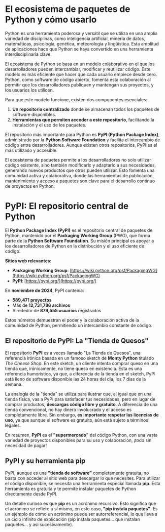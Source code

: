# El ecosistema de paquetes de Python y cómo usarlo

Python es una herramienta poderosa y versátil que se utiliza en una amplia variedad de disciplinas, como inteligencia artificial, minería de datos, matemáticas, psicología, genética, meteorología y lingüística. Esta amplitud de aplicaciones hace que Python se haya convertido en una herramienta interdisciplinaria clave.

El ecosistema de Python se basa en un modelo colaborativo en el que los desarrolladores pueden intercambiar, modificar y reutilizar código. Este modelo es más eficiente que hacer que cada usuario empiece desde cero. Python, como software de código abierto, fomenta esta colaboración al permitir que los desarrolladores publiquen y mantengan sus proyectos, y los usuarios los utilicen. 

Para que este modelo funcione, existen dos componentes esenciales:
1. **Un repositorio centralizado** donde se almacenan todos los paquetes de software disponibles.
2. **Herramientas que permiten acceder a este repositorio**, facilitando la instalación y el uso de los paquetes.

El repositorio más importante para Python es **PyPI (Python Package Index)**, administrado por la **Python Software Foundation** y facilita el intercambio de código entre desarrolladores. Aunque existen otros repositorios, PyPI es el más utilizado y accesible.

El ecosistema de paquetes permite a los desarrolladores no solo utilizar código existente, sino también modificarlo y adaptarlo a sus necesidades, generando nuevos productos que otros pueden utilizar. Esto fomenta una comunidad activa y colaborativa, donde las herramientas de publicación, mantenimiento y acceso a paquetes son clave para el desarrollo continuo de proyectos en Python.

# PyPI: El repositorio central de Python

El **Python Package Index (PyPI)** es el repositorio central de paquetes de Python, mantenido por el **Packaging Working Group** (PWG), que forma parte de la **Python Software Foundation**. Su misión principal es apoyar a los desarrolladores de Python en la distribución y el uso eficiente de código.

**Sitios web relevantes:**
- **Packaging Working Group**: [https://wiki.python.org/psf/PackagingWG](https://wiki.python.org/psf/PackagingWG)
- **PyPI**: [https://pypi.org/](https://pypi.org/)

En **noviembre de 2024**, PyPI contenía:
* **589,471 proyectos**
* Más de **12,731,786 archivos**
* Alrededor de **879,555 usuarios** registrados

Estos números demuestran el poder y la colaboración activa de la comunidad de Python, permitiendo un intercambio constante de código.

## El repositorio de PyPI: La "Tienda de Quesos"

El repositorio **PyPI** es a veces llamado "La Tienda de Quesos", una referencia irónica basada en un famoso sketch de **Monty Python** titulado *The Cheese Shop*. En este sketch, un cliente intenta comprar queso en una tienda que, irónicamente, no tiene queso en existencia. Esta es una referencia humorística, ya que, a diferencia de la tienda en el sketch, PyPI está lleno de software disponible las 24 horas del día, los 7 días de la semana.

La analogía de la "tienda" se utiliza para ilustrar que, al igual que en una tienda física, vas a PyPI para satisfacer tus necesidades, pero en lugar de comprar productos, **descargas código libre y gratuito**. A diferencia de una tienda convencional, no hay dinero involucrado y el acceso es completamente libre. Sin embargo, **es importante respetar las licencias de uso**, ya que aunque el software es gratuito, aún está sujeto a términos legales.

En resumen, **PyPI** es el **"supermercado"** del código Python, con una vasta variedad de proyectos disponibles para su uso y colaboración, ¡todo sin necesidad de pagar!

## PyPI y su herramienta pip

PyPI, aunque es una **"tienda de software"** completamente gratuita, no basta con acceder al sitio web para descargar lo que necesites. Para utilizar el código disponible, se necesita una herramienta especial llamada **pip**. Esta herramienta es gratuita y te permite instalar paquetes de Python directamente desde PyPI.

Un detalle curioso es que **pip** es un acrónimo recursivo. Esto significa que el acrónimo se refiere a sí mismo, en este caso, **"pip instala paquetes"**. Es un ejemplo de cómo un acrónimo puede ser autorreferencial, lo que lleva a un ciclo infinito de explicación (pip instala paquetes... que instalan paquetes... y así sucesivamente).

